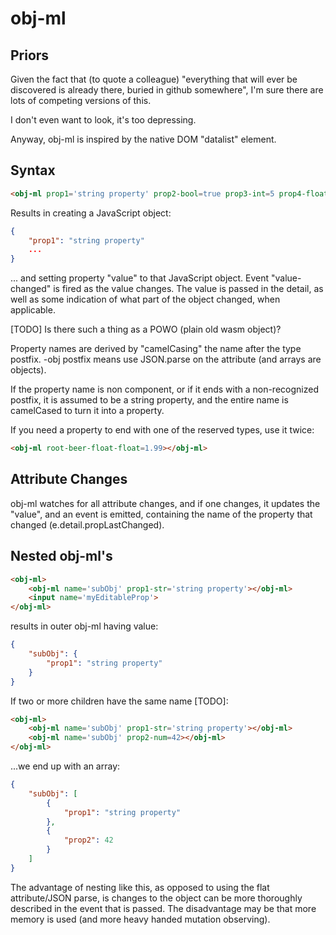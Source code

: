 # obj-ml

## Priors

Given the fact that (to quote a colleague) "everything that will ever be discovered is already there, buried in github somewhere", I'm sure there are lots of competing versions of this.

I don't even want to look, it's too depressing.

Anyway, obj-ml is inspired by the native DOM "datalist" element.

## Syntax

```html
<obj-ml prop1='string property' prop2-bool=true prop3-int=5 prop4-float=2.7 prop5-date="May 24, 2021" prop6-obj='{"mySubSubObj":"hello"}'></obj-ml>
```

Results in creating a JavaScript object:

```JSON
{
    "prop1": "string property"
    ...
}
```


... and setting property "value" to that JavaScript object.  Event "value-changed" is fired as the value changes.  The value is passed in the detail, as well as some indication of what part of the object changed, when applicable.

[TODO]  Is there such a thing as a POWO (plain old wasm object)?

Property names are derived by "camelCasing" the name after the type postfix.  -obj postfix means use JSON.parse on the attribute (and arrays are objects).

If the property name is non component, or if it ends with a non-recognized postfix, it is assumed to be a string property, and the entire name is camelCased to turn it into a property.

If you need a property to end with one of the reserved types, use it twice:

```html
<obj-ml root-beer-float-float=1.99></obj-ml>
```

## Attribute Changes

obj-ml watches for all attribute changes, and if one changes, it updates the "value", and an event is emitted, containing the name of the property that changed (e.detail.propLastChanged).

## Nested obj-ml's

```html
<obj-ml>
    <obj-ml name='subObj' prop1-str='string property'></obj-ml>
    <input name='myEditableProp'>
</obj-ml>
```

results in outer obj-ml having value:

```JSON
{
    "subObj": {
        "prop1": "string property"
    }
}
```

If two or more children have the same name [TODO]:

```html
<obj-ml>
    <obj-ml name='subObj' prop1-str='string property'></obj-ml>
    <obj-ml name='subObj' prop2-num=42></obj-ml>
</obj-ml>
```

...we end up with an array:

```JSON
{
    "subObj": [
        {
            "prop1": "string property"
        },
        {
            "prop2": 42
        }
    ]
}
```

The advantage of nesting like this, as opposed to using the flat attribute/JSON parse, is changes to the object can be more thoroughly described in the event that is passed.  The disadvantage may be that more memory is used (and more heavy handed mutation observing).